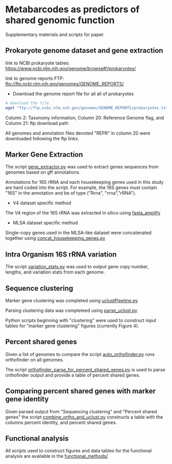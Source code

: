 # Metabarcodes as predictors of shared genomic function
Supplementary materials and scripts for paper




## Prokaryote genome dataset and gene extraction

link to NCBI prokaryote tables: https://www.ncbi.nlm.nih.gov/genome/browse#!/prokaryotes/

link to genome reports FTP: ftp://ftp.ncbi.nlm.nih.gov/genomes/GENOME_REPORTS/

* Download the genome report file for all all of prokaryotes

```bash
# download the file
wget "ftp://ftp.ncbi.nlm.nih.gov/genomes/GENOME_REPORTS/prokaryotes.txt"
```

Column 2: Taxonomy information,
Column 20: Reference Genome flag, and
Column 21: ftp download path

All genomes and annotation files denoted "REPR" in column 20 were downloaded following the ftp links.

## Marker Gene Extraction

The script [gene_extractor.py](https://github.com/Joseph7e/Marker-genes-as-predictors-of-shared-genomic-function/blob/master/Python%20Scripts/gene_extractor.py) was used to extract genes sequences from genomes based on gff annotations.

Annotations for 16S rRNA and each housekeeping genes used in this study are hard coded into the script. For example, the 16S genes must contain "16S" in the annotation and be of type ("Rrna", "rrna","rRNA").

* V4 dataset specific method

The V4 region of the 16S rRNA was extracted in silico using [fasta_amplify](https://github.com/Joseph7e/Marker-genes-as-predictors-of-shared-genomic-function/blob/master/Python%20Scripts/fasta_amplify.py)

* MLSA dataset specific method

Single-copy genes used in the MLSA-like dataset were concatenated together using [concat_housekeeping_genes.py](https://github.com/Joseph7e/Marker-genes-as-predictors-of-shared-genomic-function/blob/master/Python%20Scripts/concat_housekeeping_genes.py)


## Intra Organism 16S rRNA variation

The script [variation_stats.py](https://github.com/Joseph7e/Marker-genes-as-predictors-of-shared-genomic-function/blob/master/Python%20Scripts/variation_stats.py) was used to output gene copy number, lengths, and variation stats from each genome.


## Sequence clustering

Marker gene clustering was completed using [uclustPipeline.py](https://github.com/Joseph7e/Marker-genes-as-predictors-of-shared-genomic-function/blob/master/Python%20Scripts/uclustPipeline.py)

Parsing clustering data was completeed using [parse_uclust.py](https://github.com/Joseph7e/Marker-genes-as-predictors-of-shared-genomic-function/blob/master/Python%20Scripts/parse_uclust.py)

Python scripts beginning with "clustering" were used to construct input tables for "marker gene clustering" figures (currently Figure 4).


## Percent shared genes

Given a list of genomes to compare the script [auto_orthofinder.py](https://github.com/Joseph7e/Marker-genes-as-predictors-of-shared-genomic-function/blob/master/Python%20Scripts/auto_orthofinder.py) runs orthofinder on all genomes.

The script [orthofinder_parse_for_percent_shared_genes.py](https://github.com/Joseph7e/Marker-genes-as-predictors-of-shared-genomic-function/blob/master/Python%20Scripts/orthofinder_parse_for_percent_shared_genes.py) is used to parse orthofinder output and provide a table of percent shared genes.


## Comparing percent shared genes with marker gene identity

Given parsed output from "Sequencing clustering" and "Percent shared genes" the script [combine_ortho_and_uclust.py](https://github.com/Joseph7e/Marker-genes-as-predictors-of-shared-genomic-function/blob/master/Python%20Scripts/combine_ortho_and_uclust.py) constructs a table with the columns percent identity, and percent shared genes.



## Functional analysis

All scripts used to construct figures and data tables for the functional analysis are available in the [functional_methods/](https://github.com/Joseph7e/Marker-genes-as-predictors-of-shared-genomic-function/tree/master/Python%20Scripts/functional_methods)

